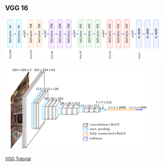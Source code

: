 ## VGG 16
![architecture](https://github.com/Kimilovesy/TF---Playground/blob/f3003eda51972450fa778eff59e9ee0cc13ac9ab/CNN/Images/VGG16_1.png)

![General](https://github.com/Kimilovesy/TF---Playground/blob/f3003eda51972450fa778eff59e9ee0cc13ac9ab/CNN/Images/VGG_2.png)

[VGG Tutorial](www.google.com)
